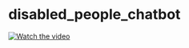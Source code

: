 # disabled_people_chatbot


[![Watch the video](<img width="1191" alt="image" src="https://github.com/anonymousz97/disabled_people_chatbot/assets/33414340/c7af8178-ffa5-40d4-a53c-b3f48b93508a">
)](https://www.youtube.com/watch?v=SPOWk2eRYrw)
